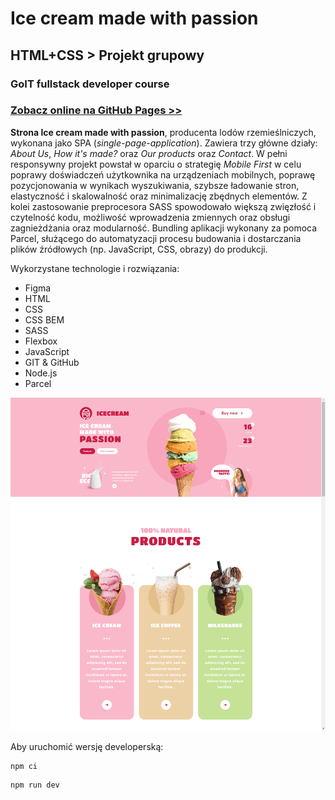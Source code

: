 # Ice cream made with passion

## HTML+CSS > Projekt grupowy

### GoIT fullstack developer course

### [Zobacz online na GitHub Pages >>](https://brzozanet.github.io/goit-projekt-html-css/)

**Strona Ice cream made with passion**, producenta lodów rzemieślniczych, wykonana jako SPA
(_single-page-application_). Zawiera trzy główne działy: _About Us_, _How it's made?_ oraz _Our
products_ oraz _Contact_. W pełni responsywny projekt powstał w oparciu o strategię _Mobile First_ w
celu poprawy doświadczeń użytkownika na urządzeniach mobilnych, poprawę pozycjonowania w wynikach
wyszukiwania, szybsze ładowanie stron, elastyczność i skalowalność oraz minimalizację zbędnych
elementów. Z kolei zastosowanie preprocesora SASS spowodowało większą zwięzłość i czytelność kodu,
możliwość wprowadzenia zmiennych oraz obsługi zagnieżdżania oraz modularność. Bundling aplikacji
wykonany za pomoca Parcel, służącego do automatyzacji procesu budowania i dostarczania plików
źródłowych (np. JavaScript, CSS, obrazy) do produkcji.

Wykorzystane technologie i rozwiązania:

- Figma
- HTML
- CSS
- CSS BEM
- SASS
- Flexbox
- JavaScript
- GIT & GitHub
- Node.js
- Parcel

![Screenshot App](https://raw.githubusercontent.com/brzozanet/goit-projekt-html-css/main/src/images/gh-cover-goit-html-css.png)

Aby uruchomić wersję developerską:

```shell
npm ci
```
```shell
npm run dev
```
